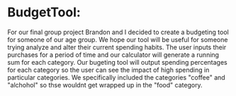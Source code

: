 # BudgetTool:

For our final group project Brandon and I decided to create a budgeting tool for someone of our age group. We hope our tool will be useful for someone trying analyze and alter their current spending habits. The user inputs their purchases for a period of time and our calculator will generate a running sum for each category. Our bugeting tool will output spending percentages for each category so the user can see the impact of high spending in particular categories. We specifically included the categories "coffee" and "alchohol" so thse wouldnt get wrapped up in the "food" category. 